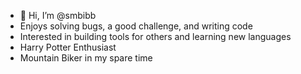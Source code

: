 - 👋 Hi, I’m @smbibb
- Enjoys solving bugs, a good challenge, and writing code
- Interested in building tools for others and learning new languages
- Harry Potter Enthusiast
- Mountain Biker in my spare time

<!---
smbibb/smbibb is a ✨ special ✨ repository because its `README.md` (this file) appears on your GitHub profile.
You can click the Preview link to take a look at your changes.
--->
